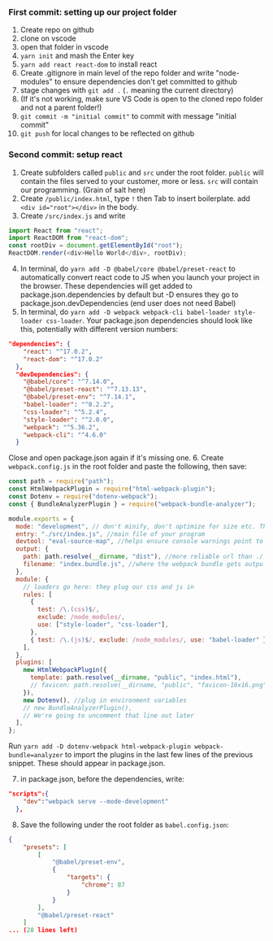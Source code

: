 ### First commit: setting up our project folder

1. Create repo on github
2. clone on vscode
3. open that folder in vscode
4. `yarn init` and mash the Enter key
5. `yarn add react react-dom` to install react
6. Create .gitignore in main level of the repo folder and write "node-modules" to ensure dependencies don't get committed to github
7. stage changes with `git add .` (`.` meaning the current directory)
8. (If it's not working, make sure VS Code is open to the cloned repo folder and not a parent folder!)
9. `git commit -m "initial commit"` to commit with message "initial commit"
10. `git push` for local changes to be reflected on github

### Second commit: setup react

1. Create subfolders called `public` and `src` under the root folder. `public` will contain the files served to your customer, more or less. `src` will contain our programming. (Grain of salt here)
2. Create `/public/index.html`, type `!` then Tab to insert boilerplate. add `<div id="root"></div>` in the body.
3. Create `/src/index.js` and write

```js
import React from "react";
import ReactDOM from "react-dom";
const rootDiv = document.getElementById("root");
ReactDOM.render(<div>Hello World</div>, rootDiv);
```

4. In terminal, do `yarn add -D @babel/core @babel/preset-react` to automatically convert react code to JS when you launch your project in the browser. These dependencies will get added to package.json.dependencies by default but -D ensures they go to package.json.devDependencies (end user does not need Babel)
5. In terminal, do `yarn add -D webpack webpack-cli babel-loader style-loader css-loader`. Your package.json dependencies should look like this, potentially with different version numbers:

```json
"dependencies": {
    "react": "^17.0.2",
    "react-dom": "^17.0.2"
  },
  "devDependencies": {
    "@babel/core": "^7.14.0",
    "@babel/preset-react": "^7.13.13",
    "@babel/preset-env": "^7.14.1",
    "babel-loader": "^8.2.2",
    "css-loader": "^5.2.4",
    "style-loader": "^2.0.0",
    "webpack": "^5.36.2",
    "webpack-cli": "^4.6.0"
  }
```

Close and open package.json again if it's missing one. 6. Create `webpack.config.js` in the root folder and paste the following, then save:

```js
const path = require("path");
const HtmlWebpackPlugin = require("html-webpack-plugin");
const Dotenv = require("dotenv-webpack");
const { BundleAnalyzerPlugin } = require("webpack-bundle-analyzer");

module.exports = {
  mode: "development", // don't minify, don't optimize for size etc. This isn't the final build
  entry: "./src/index.js", //main file of your program
  devtool: "eval-source-map", //helps ensure console warnings point to right line etc.
  output: {
    path: path.resolve(__dirname, "dist"), //more reliable url than ./
    filename: "index.bundle.js", //where the webpack bundle gets outpu
  },
  module: {
    // loaders go here: they plug our css and js in
    rules: [
      {
        test: /\.(css)$/,
        exclude: /node_modules/,
        use: ["style-loader", "css-loader"],
      },
      { test: /\.(js)$/, exclude: /node_modules/, use: "babel-loader" },
    ],
  },
  plugins: [
    new HtmlWebpackPlugin({
      template: path.resolve(__dirname, "public", "index.html"),
      // favicon: path.resolve(__dirname, "public", "favicon-16x16.png"),
    }),
    new Dotenv(), //plug in environment variables
    // new BundleAnalyzerPlugin(),
    // We're going to uncomment that line out later
  ],
};
```

Run `yarn add -D dotenv-webpack html-webpack-plugin webpack-bundle=analyzer` to import the plugins in the last few lines of the previous snippet. These should appear in package.json.

7. in package.json, before the dependencies, write:

```json
"scripts":{
    "dev":"webpack serve --mode-development"
  },
```

8. Save the following under the root folder as `babel.config.json`:

```json
{
    "presets": [
        [
            "@babel/preset-env",
            {
                "targets": {
                    "chrome": 87
                }
            }
        ],
        "@babel/preset-react"
    ]
... (28 lines left)
```
